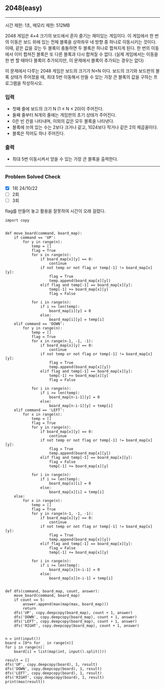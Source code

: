 ## 2048(easy)

---

시간 제한: 1초, 메모리 제한: 512MB

2048 게임은 4×4 크기의 보드에서 혼자 즐기는 재미있는 게임이다.
이 게임에서 한 번의 이동은 보드 위에 있는 전체 블록을 상하좌우 네 방향 중 하나로 이동시키는 것이다. 이때, 같은 값을 갖는 두 블록이 충돌하면 두 블록은 하나로 합쳐지게 된다. 한 번의 이동에서 이미 합쳐진 블록은 또 다른 블록과 다시 합쳐질 수 없다. 
(실제 게임에서는 이동을 한 번 할 때마다 블록이 추가되지만, 이 문제에서 블록이 추가되는 경우는 없다)

이 문제에서 다루는 2048 게임은 보드의 크기가 N×N 이다. 보드의 크기와 보드판의 블록 상태가 주어졌을 때, 
최대 5번 이동해서 만들 수 있는 가장 큰 블록의 값을 구하는 프로그램을 작성하시오.

### 입력

- 첫째 줄에 보드의 크기 N (1 ≤ N ≤ 20)이 주어진다. 
- 둘째 줄부터 N개의 줄에는 게임판의 초기 상태가 주어진다. 
- 0은 빈 칸을 나타내며, 이외의 값은 모두 블록을 나타낸다. 
- 블록에 쓰여 있는 수는 2보다 크거나 같고, 1024보다 작거나 같은 2의 제곱꼴이다. 
- 블록은 적어도 하나 주어진다.

### 출력

- 최대 5번 이동시켜서 얻을 수 있는 가장 큰 블록을 출력한다.

---
### Problem Solved Check
- [x] 1회 24/10/22
- [ ] 2회
- [ ] 3회

flag를 만들어 놓고 활용을 잘못하여 시간이 오래 걸렸다.
~~~
import copy


def move_board(command, board_map):
    if command == 'UP':
        for y in range(n):
            temp = []
            flag = True
            for x in range(n):
                if board_map[x][y] == 0:
                    continue
                if not temp or not flag or temp[-1] != board_map[x][y]:
                    flag = True
                    temp.append(board_map[x][y])
                elif flag and temp[-1] == board_map[x][y]:
                    temp[-1] += board_map[x][y]
                    flag = False

            for i in range(n):
                if i >= len(temp):
                    board_map[i][y] = 0
                else:
                    board_map[i][y] = temp[i]
    elif command == 'DOWN':
        for y in range(n):
            temp = []
            flag = True
            for x in range(n-1, -1, -1):
                if board_map[x][y] == 0:
                    continue
                if not temp or not flag or temp[-1] != board_map[x][y]:
                    flag = True
                    temp.append(board_map[x][y])
                elif flag and temp[-1] == board_map[x][y]:
                    temp[-1] += board_map[x][y]
                    flag = False

            for i in range(n):
                if i >= len(temp):
                    board_map[n-i-1][y] = 0
                else:
                    board_map[n-i-1][y] = temp[i]
    elif command == 'LEFT':
        for x in range(n):
            temp = []
            flag = True
            for y in range(n):
                if board_map[x][y] == 0:
                    continue
                if not temp or not flag or temp[-1] != board_map[x][y]:
                    flag = True
                    temp.append(board_map[x][y])
                elif flag and temp[-1] == board_map[x][y]:
                    flag = False
                    temp[-1] += board_map[x][y]

            for i in range(n):
                if i >= len(temp):
                    board_map[x][i] = 0
                else:
                    board_map[x][i] = temp[i]
    else:
        for x in range(n):
            temp = []
            flag = True
            for y in range(n-1, -1, -1):
                if board_map[x][y] == 0:
                    continue
                if not temp or not flag or temp[-1] != board_map[x][y]:
                    flag = True
                    temp.append(board_map[x][y])
                elif flag and temp[-1] == board_map[x][y]:
                    flag = False
                    temp[-1] += board_map[x][y]

            for i in range(n):
                if i >= len(temp):
                    board_map[x][n-i-1] = 0
                else:
                    board_map[x][n-i-1] = temp[i]


def dfs(command, board_map, count, answer):
    move_board(command, board_map)
    if count == 5:
        answer.append(max(map(max, board_map)))
        return
    dfs('UP', copy.deepcopy(board_map), count + 1, answer)
    dfs('DOWN', copy.deepcopy(board_map), count + 1, answer)
    dfs('LEFT', copy.deepcopy(board_map), count + 1, answer)
    dfs('RIGHT', copy.deepcopy(board_map), count + 1, answer)


n = int(input())
board = [0*n for _ in range(n)]
for i in range(n):
    board[i] = list(map(int, input().split()))

result = []
dfs('UP', copy.deepcopy(board), 1, result)
dfs('DOWN', copy.deepcopy(board), 1, result)
dfs('LEFT', copy.deepcopy(board), 1, result)
dfs('RIGHT', copy.deepcopy(board), 1, result)
print(max(result))

~~~